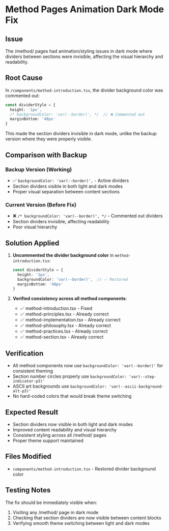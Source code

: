 # Method Pages Animation Dark Mode Fix

## Issue
The /method/ pages had animation/styling issues in dark mode where dividers between sections were invisible, affecting the visual hierarchy and readability.

## Root Cause
In `/components/method-introduction.tsx`, the divider background color was commented out:
```typescript
const dividerStyle = {
  height: '1px',
  /* backgroundColor: 'var(--border)', */  // ❌ Commented out
  marginBottom: '48px'
}
```

This made the section dividers invisible in dark mode, unlike the backup version where they were properly visible.

## Comparison with Backup
### Backup Version (Working)
- ✅ `backgroundColor: 'var(--border)',` - Active dividers
- Section dividers visible in both light and dark modes
- Proper visual separation between content sections

### Current Version (Before Fix)
- ❌ `/* backgroundColor: 'var(--border)', */` - Commented out dividers
- Section dividers invisible, affecting readability
- Poor visual hierarchy

## Solution Applied
1. **Uncommented the divider background color** in `method-introduction.tsx`:
   ```typescript
   const dividerStyle = {
     height: '1px',
     backgroundColor: 'var(--border)',  // ✅ Restored
     marginBottom: '48px'
   }
   ```

2. **Verified consistency across all method components**:
   - ✅ method-introduction.tsx - Fixed
   - ✅ method-principles.tsx - Already correct
   - ✅ method-implementation.tsx - Already correct  
   - ✅ method-philosophy.tsx - Already correct
   - ✅ method-practices.tsx - Already correct
   - ✅ method-section.tsx - Already correct

## Verification
- All method components now use `backgroundColor: 'var(--border)'` for consistent theming
- Section number circles properly use `backgroundColor: 'var(--step-indicator-p3)'`
- ASCII art backgrounds use `backgroundColor: 'var(--ascii-background-alt-p3)'`
- No hard-coded colors that would break theme switching

## Expected Result
- Section dividers now visible in both light and dark modes
- Improved content readability and visual hierarchy
- Consistent styling across all /method/ pages
- Proper theme support maintained

## Files Modified
- `components/method-introduction.tsx` - Restored divider background color

## Testing Notes
The fix should be immediately visible when:
1. Visiting any /method/ page in dark mode
2. Checking that section dividers are now visible between content blocks
3. Verifying smooth theme switching between light and dark modes